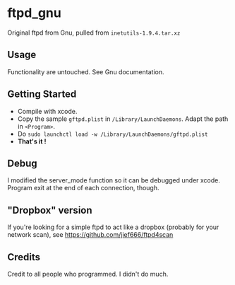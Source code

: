 # ftpd_gnu
Original ftpd from Gnu, pulled from `inetutils-1.9.4.tar.xz`

## Usage
Functionality are untouched. See Gnu documentation.

## Getting Started
- Compile with xcode.
- Copy the sample `gftpd.plist` in `/Library/LaunchDaemons`. Adapt the path in `<Program>`.
- Do `sudo launchctl load -w /Library/LaunchDaemons/gftpd.plist`
-  **That's it !**

## Debug
I modified the server_mode function so it can be debugged under xcode. Program exit at the end of each connection, though.

## "Dropbox" version
If you're looking for a simple ftpd to act like a dropbox (probably for your network scan), see https://github.com/jief666/ftpd4scan

## Credits
Credit to all people who programmed. I didn't do much.
